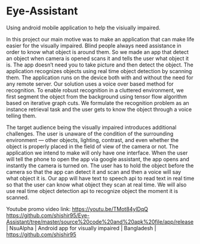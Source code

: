 # Eye-Assistant
Using android mobile application to help the visiually impaired.

In this project our main motive was to make an application that can make life easier for the visually impaired. Blind people always need assistance in order to know what object is around them. So we made an app that detect an object when camera is opened scans it and tells the user what object it is. The app doesn’t need you to take picture and then detect the object. The application recognizes objects using real time object detection by scanning them. The application runs on the device both with and without the need for any remote server. Our solution uses a voice over based method for recognition. To enable robust recognition in a cluttered environment, we first segment the object from the background using tensor flow algorithm based on iterative graph cuts. We formulate the recognition problem as an instance retrieval task and the user gets to know the object through a voice telling them. 

The target audience being the visually impaired introduces additional challenges. The user is unaware of the condition of the surrounding environment — other objects, lighting, contrast, and even whether the object is properly placed in the field of view of the camera or not. The application we intend to make will only have one interface. When the user will tell the phone to open the app via google assistant, the app opens and instantly the camera is turned on. The user has to hold the object before the camera so that the app can detect it and scan and then a voice will say what object it is. Our app will have text to speech api to read text in real time so that the user can know what object they scan at real time. We will also use real time object detection api to recognize object the moment it is scanned.

Youtube promo video link: https://youtu.be/TMot84ylDqQ
https://github.com/shishir95/Eye-Assistant/tree/master/source%20code%20and%20apk%20file/app/release | NsuAlpha | Android app for visually impaired | Bangladesh | https://github.com/shishir95
